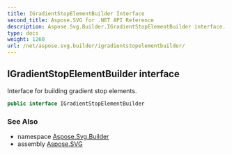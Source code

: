 ```yaml
---
title: IGradientStopElementBuilder Interface
second_title: Aspose.SVG for .NET API Reference
description: Aspose.Svg.Builder.IGradientStopElementBuilder interface. Interface for building gradient stop elements
type: docs
weight: 1260
url: /net/aspose.svg.builder/igradientstopelementbuilder/
---
```

## IGradientStopElementBuilder interface

Interface for building gradient stop elements.

```csharp
public interface IGradientStopElementBuilder
```

### See Also

* namespace [Aspose.Svg.Builder](../../aspose.svg.builder/)
* assembly [Aspose.SVG](../../)
